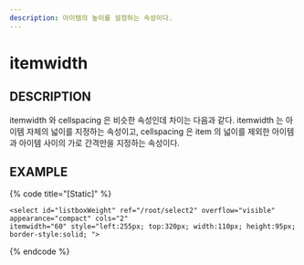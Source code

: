 ```yaml
---
description: 아이템의 높이를 설정하는 속성이다.
---
```


# itemwidth

## DESCRIPTION

itemwidth 와 cellspacing 은 비슷한 속성인데 차이는 다음과 같다. itemwidth 는 아이템 자체의 넓이를 지정하는 속성이고, cellspacing 은 item 의 넓이를 제외한 아이템과 아이템 사이의 가로 간격만을 지정하는 속성이다.

## EXAMPLE

{% code title="\[Static\]" %}
```markup
<select id="listboxWeight" ref="/root/select2" overflow="visible" appearance="compact" cols="2" 
itemwidth="60" style="left:255px; top:320px; width:110px; height:95px; border-style:solid; ">
```
{% endcode %}

